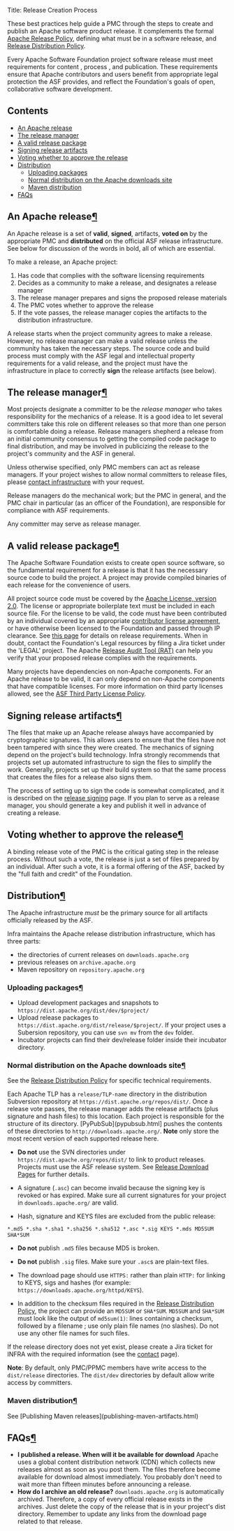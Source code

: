 Title: Release Creation Process

These best practices help guide a PMC through the steps to create and publish an Apache software product release. It complements the formal <a href="https://www.apache.org/legal/release-policy.html" target="_blank">Apache Release Policy</a>, defining what must be in a software release, and [Release Distribution Policy](release-distribution.html).

Every Apache Software Foundation project software release must meet requirements for content , process , and publication. These requirements ensure that Apache contributors and users benefit from appropriate legal protection the ASF provides, and reflect the Foundation's goals of open, collaborative software development.

## Contents ##

  - <a href="#definition">An Apache release</a>
  - <a href="#releasemanager">The release manager</a>
  - <a href="#valid">A valid release package</a>
  - <a href="#signing">Signing release artifacts</a>
  - <a href="#voting">Voting whether to approve the release</a>
  - <a href="#distribution">Distribution</a>
    - <a href="#uploading">Uploading packages</a>
    - <a href="#normal">Normal distribution on the Apache downloads site</a>
    - <a href="#tomaven">Maven distribution</a>
  - <a href="#faqs">FAQs</a>

<h2 id="definition">An Apache release<a class="headerlink" href="#definition" title="Permanent link">&para;</a></h2>

An Apache release is a set of **valid**, **signed**, artifacts, **voted on** by the appropriate PMC and **distributed** on the official ASF release infrastructure. See below for discussion of the words in bold, all of which are essential.

To make a release, an Apache project:

1. Has code that complies with the software licensing requirements
2. Decides as a community to make a release, and designates a release manager
3. The release manager prepares and signs the proposed release materials
4. The PMC votes whether to approve the release
5. If the vote passes, the release manager copies the artifacts to the distribution infrastructure.

A release starts when the project community agrees to make a release. However, no release manager can make a valid release unless the community has taken the necessary steps. The source code and build process must comply with the ASF legal and intellectual property requirements for a valid release, and the project must have the infrastructure in place to correctly **sign** the release artifacts (see below).

<h2 id="releasemanager">The release manager<a class="headerlink" href="#releasemanager" title="Permanent link">&para;</a></h2>

Most projects designate a committer to be the _release manager_ who takes responsibility for the mechanics of a release. It is a good idea to let several committers take this role on different releases so that more than one person is comfortable doing a release. Release managers shepherd a release from an initial community consensus to getting the compiled code package to final distribution, and may be involved in publicizing the release to the project's community and the ASF in general.

Unless otherwise specified, only PMC members can act as release managers. If your project wishes to allow normal committers to release files, please [contact infrastructure](contact.html) with your request.

Release managers do the mechanical work; but the PMC in general, and the PMC chair in particular (as an officer of the Foundation), are responsible for compliance with ASF requirements.

Any committer may serve as release manager.

<h2 id="valid">A valid release package<a class="headerlink" href="#valid" title="Permanent link">&para;</a></h2>

The Apache Software Foundation exists to create open source software, so the fundamental requirement for a release is that it has the necessary source code to build the project. A project may provide compiled binaries of each release for the convenience of users.

All project source code must be covered by the <a href="https://www.apache.org/licenses/LICENSE-2.0" target="_blank">Apache License, version 2.0</a>. The license or appropriate boilerplate text must be included in each source file. For the license to be valid, the code must have been contributed by an individual covered by an appropriate <a href="https://www.apache.org/licenses/contributor-agreements.html" target="_blank">contributor license agreement</a>, or have otherwise been licensed to the Foundation and passed through IP clearance. See <a href="https://www.apache.org/legal/release-policy.html" target="_blank">this page</a> for details on release requirements. When in doubt, contact the Foundation's Legal resources by filing a Jira ticket under the 'LEGAL' project. The Apache <a href="https://creadur.apache.org/rat/" target="_blank">Release Audit Tool (RAT)</a> can help you verify that your proposed release complies with the requirements.

Many projects have dependencies on non-Apache components. For an Apache release to be valid, it can only depend on non-Apache components that have compatible licenses. For more information on third party licenses allowed, see the <a href="https://www.apache.org/legal/resolved.html" target="_blank">ASF Third Party License Policy</a>.

<h2 id="signing">Signing release artifacts<a class="headerlink" href="#signing" title="Permanent link">&para;</a></h2>

The files that make up an Apache release always have accompanied by cryptographic signatures. This allows users to ensure that the files have not been tampered with since they were created. The mechanics of signing depend on the project's build technology. Infra strongly recommends that projects set up automated infrastructure to sign the files to simplify the work. Generally, projects set up their build system so that the same process that creates the files for a release also signs them.

The process of setting up to sign the code is somewhat complicated, and it is described on the [release signing](release-signing.html) page. If you plan to serve as a release manager, you should generate a key and publish it well in advance of creating a release.

<h2 id="voting">Voting whether to approve the release<a class="headerlink" href="#voting" title="Permanent link">&para;</a></h2>

A binding release vote of the PMC is the critical gating step in the release process. Without such a vote, the release is just a set of files prepared by an individual. After such a vote, it is a formal offering of the ASF, backed by the "full faith and credit" of the Foundation.

<h2 id="distribution">Distribution<a class="headerlink" href="#distribution" title="Permanent link">&para;</a></h2>

The Apache infrastructure _must_ be the primary source for all artifacts officially released by the ASF.

Infra maintains the Apache release distribution infrastructure, which has three parts:

- the directories of current releases on `downloads.apache.org`
- previous releases on `archive.apache.org`
- Maven repository on `repository.apache.org`

<h3 id="uploading">Uploading packages<a class="headerlink" href="#uploading" title="Permanent link">&para;</a></h3>

  - Upload development packages and snapshots to `https://dist.apache.org/dist/dev/$project/`
  - Upload release packages to `https://dist.apache.org/dist/release/$project/`. If your project uses a Subersion repository, you can use `svn mv` from the `dev` folder.
  - Incubator projects can find their dev/release folder inside their incubator directory.

<h3 id="normal">Normal distribution on the Apache downloads site<a class="headerlink" href="#normal" title="Permanent link">&para;</a></h3>

See the [Release Distribution Policy](release-distribution-policy.html) for specific technical requirements.

Each Apache TLP has a `release/TLP-name` directory in the distribution Subversion repository at `https://dist.apache.org/repos/dist/`. Once a release vote passes, the release manager adds the release artifacts (plus signature and hash files) to this location. Each project is responsible for the structure of its directory. [PyPubSub](pypubsub.html] pushes the contents of these directories to `http://downloads.apache.org/`. **Note** only store the most recent version of each supported release here.

  - **Do not** use the SVN directories under `https://dist.apache.org/repos/dist/` to link to product releases. Projects must use the ASF release system. See [Release Download Pages](release-download-pages.html) for further details.

  - A signature (`.asc`) can become invalid because the signing key is revoked or has expired. Make sure all current signatures for your project in `downloads.apache.org/` are valid.

  - Hash, signature and KEYS files are excluded from the public release:

`*.md5 *.sha *.sha1 *.sha256 *.sha512 *.asc *.sig KEYS *.mds MD5SUM SHA*SUM`

  - **Do not** publish `.md5` files because MD5 is broken.
  - **Do not** publish `.sig` files. Make sure your `.asc`s are plain-text files.
  - The download page should use `HTTPS:` rather than plain `HTTP:` for linking to KEYS, sigs and hashes (for example: `https://downloads.apache.org/httpd/KEYS`).

  - In addition to the checksum files required in the [Release Distribution Policy](release-distribution-policy.html), the project can provide an `MD5SUM` or `SHA*SUM`. `MD5SUM` and `SHA*SUM` must look like the output of `md5sum(1)`: lines containing a checksum, followed by a filename ; use only plain file names (no slashes). Do not use any other file names for such files.

If the release directory does not yet exist, please create a Jira ticket for INFRA with the required information (see the [contact](contact.html) page).

**Note**: By default, only PMC/PPMC members have write access to the `dist/release` directories. The `dist/dev` directories by default allow write access by committers.

<h3 id="tomaven">Maven distribution<a class="headerlink" href="#tomaven" title="Permanent link">&para;</a></h3>
See [Publishing Maven releases](publishing-maven-artifacts.html)

<h2 id="faqs">FAQs<a class="headerlink" href="#faqs" title="Permanent link">&para;</a></h2>

  - **I published a release. When will it be available for download** Apache uses a global content distribution network (CDN) which collects new releases almost as soon as you post them. The files therefore become available for download almost immediately. You probably don't need to wait more than fifteen minutes before announcing a release.
  - **How do I archive an old release?** `downloads.apache.org` is automatically archived. Therefore, a copy of every official release exists in the archives. Just delete the copy of the release that is in your project's dist directory. Remember to update any links from the download page related to that release.

